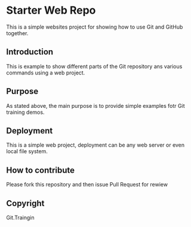 # Starter Web Repo

This is a simple websites project for showing how to use Git and GitHub together.

## Introduction

This is example to show different parts of the Git repository ans various commands using a web project.

## Purpose

As stated above, the main purpose is to provide simple examples fotr Git training demos.

## Deployment
This is a simple web project, deployment can be any web server or even local file system.

## How to contribute

Please fork this repository and then issue Pull Request for rewiew

## Copyright

Git.Traingin